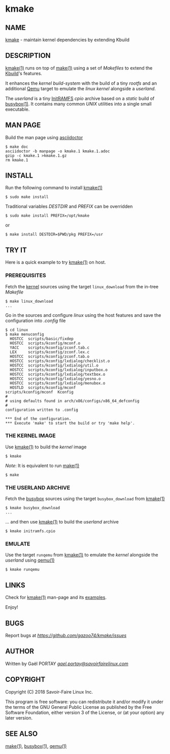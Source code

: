 # kmake

## NAME

[kmake] - maintain kernel dependencies by extending Kbuild

## DESCRIPTION

[kmake(1)] runs on top of [make(1)] using a set of _Makefiles_ to extend the
[Kbuild]'s features.

It enhances the _kernel build-system_ with the build of a tiny _rootfs_ and an
additional [Qemu] target to emulate the _linux kernel_ alongside a _userland_.

The _userland_ is a tiny [InitRAMFS] _cpio_ archive based on a _static_ build of
[busybox(1)]. It contains many common *UNIX* utilities into a single small
executable.

## MAN PAGE

Build the man page using [asciidoctor]

	$ make doc
	asciidoctor -b manpage -o kmake.1 kmake.1.adoc
	gzip -c kmake.1 >kmake.1.gz
	rm kmake.1

## INSTALL

Run the following command to install [kmake(1)]

	$ sudo make install

Traditional variables *DESTDIR* and *PREFIX* can be overridden

	$ sudo make install PREFIX=/opt/kmake

or

	$ make install DESTDIR=$PWD/pkg PREFIX=/usr

## TRY IT

Here is a quick example to try [kmake(1)] on host.

### PREREQUISITES

Fetch the [kernel] sources using the target `linux_download` from the in-tree
_Makefile_

	$ make linux_download
	...

Go in the sources and configure _linux_ using the host features and save the
configuration into _.config_ file

	$ cd linux
	$ make menuconfig 
	  HOSTCC  scripts/basic/fixdep
	  HOSTCC  scripts/kconfig/mconf.o
	  YACC    scripts/kconfig/zconf.tab.c
	  LEX     scripts/kconfig/zconf.lex.c
	  HOSTCC  scripts/kconfig/zconf.tab.o
	  HOSTCC  scripts/kconfig/lxdialog/checklist.o
	  HOSTCC  scripts/kconfig/lxdialog/util.o
	  HOSTCC  scripts/kconfig/lxdialog/inputbox.o
	  HOSTCC  scripts/kconfig/lxdialog/textbox.o
	  HOSTCC  scripts/kconfig/lxdialog/yesno.o
	  HOSTCC  scripts/kconfig/lxdialog/menubox.o
	  HOSTLD  scripts/kconfig/mconf
	scripts/kconfig/mconf  Kconfig
	#
	# using defaults found in arch/x86/configs/x86_64_defconfig
	#
	configuration written to .config

	*** End of the configuration.
	*** Execute 'make' to start the build or try 'make help'.

### THE KERNEL IMAGE

Use [kmake(1)] to build the _kernel_ image

	$ kmake

_Note_: It is equivalent to run [make(1)]

	$ make

### THE USERLAND ARCHIVE

Fetch the [busybox] sources using the target `busybox_download` from [kmake(1)]

	$ kmake busybox_download
	...

\... and then use [kmake(1)] to build the _userland_ archive

	$ kmake initramfs.cpio

### EMULATE

Use the target `runqemu` from [kmake(1)] to emulate the _kernel_ alongside the
_userland_ using [qemu(1)]

	$ kmake runqemu

## LINKS

Check for [kmake(1)] man-page and its [examples].

Enjoy!

## BUGS

Report bugs at *https://github.com/gazoo74/kmake/issues*

## AUTHOR

Written by Gaël PORTAY *gael.portay@savoirfairelinux.com*

## COPYRIGHT

Copyright (C) 2018 Savoir-Faire Linux Inc.

This program is free software: you can redistribute it and/or modify it under
the terms of the GNU General Public License as published by the Free Software
Foundation, either version 3 of the License, or (at your option) any later
version.

## SEE ALSO

[make(1)], [busybox(1)], [qemu(1)]

[kmake]: kmake
[kmake(1)]: kmake.1.adoc
[examples]: kmake.1.adoc#examples
[make(1)]: https://www.gnu.org/software/make/manual/make.html#Running
[kernel]: https://www.kernel.org/
[Kbuild]: https://www.kernel.org/doc/Documentation/kbuild/makefiles.txt
[InitRAMFS]: https://git.kernel.org/pub/scm/linux/kernel/git/torvalds/linux.git/tree/Documentation/filesystems/ramfs-rootfs-initramfs.txt
[asciidoctor]: https://asciidoctor.org/
[busybox]: https://busybox.net/
[busybox(1)]: https://busybox.net/downloads/BusyBox.html
[Qemu]: https://www.qemu.org/
[qemu(1)]: https://github.com/qemu/qemu
